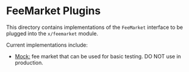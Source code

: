 # FeeMarket Plugins

This directory contains implementations of the `FeeMarket` interface to be plugged into the `x/feemarket` module.

Current implementations include:
 - [Mock:](./mock/feemarket.go) fee market that can be used for basic testing.  DO NOT use in production.
